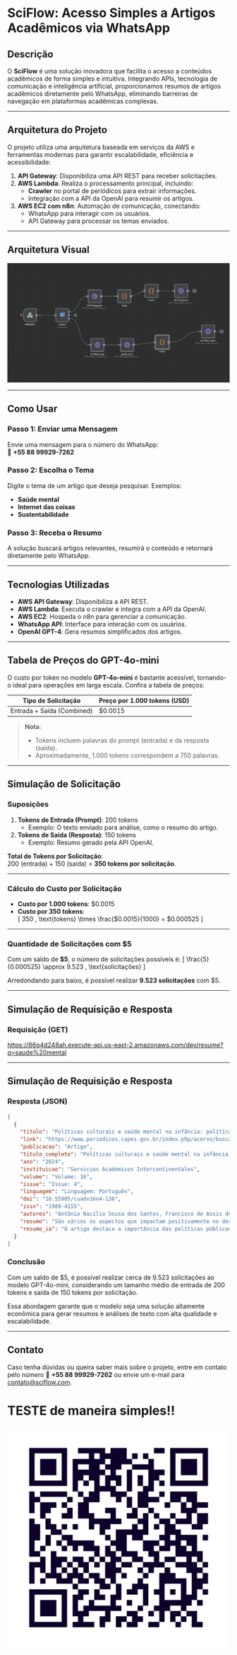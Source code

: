 # SciFlow: Acesso Simples a Artigos Acadêmicos via WhatsApp

## Descrição

O **SciFlow** é uma solução inovadora que facilita o acesso a conteúdos acadêmicos de forma simples e intuitiva. Integrando APIs, tecnologia de comunicação e inteligência artificial, proporcionamos resumos de artigos acadêmicos diretamente pelo WhatsApp, eliminando barreiras de navegação em plataformas acadêmicas complexas.

---

## Arquitetura do Projeto

O projeto utiliza uma arquitetura baseada em serviços da AWS e ferramentas modernas para garantir escalabilidade, eficiência e acessibilidade:

1. **API Gateway**: Disponibiliza uma API REST para receber solicitações.
2. **AWS Lambda**: Realiza o processamento principal, incluindo:
   - **Crawler** no portal de periódicos para extrair informações.
   - Integração com a API da OpenAI para resumir os artigos.
3. **AWS EC2 com n8n**: Automação de comunicação, conectando:
   - WhatsApp para interagir com os usuários.
   - API Gateway para processar os temas enviados.

---

## Arquitetura Visual

![Arquitetura do Projeto](./src/img/arquitetura.png)

---

## Como Usar

### Passo 1: Enviar uma Mensagem
Envie uma mensagem para o número do WhatsApp:  
📱 **+55 88 99929-7262**

### Passo 2: Escolha o Tema
Digite o tema de um artigo que deseja pesquisar. Exemplos:
- **Saúde mental**
- **Internet das coisas**
- **Sustentabilidade**

### Passo 3: Receba o Resumo
A solução buscará artigos relevantes, resumirá o conteúdo e retornará diretamente pelo WhatsApp.

---

## Tecnologias Utilizadas

- **AWS API Gateway**: Disponibiliza a API REST.
- **AWS Lambda**: Executa o crawler e integra com a API da OpenAI.
- **AWS EC2**: Hospeda o n8n para gerenciar a comunicação.
- **WhatsApp API**: Interface para interação com os usuários.
- **OpenAI GPT-4**: Gera resumos simplificados dos artigos.
---

## Tabela de Preços do GPT-4o-mini

O custo por token no modelo **GPT-4o-mini** é bastante acessível, tornando-o ideal para operações em larga escala. Confira a tabela de preços:

| **Tipo de Solicitação**           | **Preço por 1.000 tokens (USD)** |
|-----------------------------------|----------------------------------|
| Entrada + Saída (Combined)        | $0.0015                         |

> **Nota**:  
> - Tokens incluem palavras do prompt (entrada) e da resposta (saída).  
> - Aproximadamente, 1.000 tokens correspondem a 750 palavras.

---

## Simulação de Solicitação

### Suposições
1. **Tokens de Entrada (Prompt)**: 200 tokens  
   - Exemplo: O texto enviado para análise, como o resumo do artigo.
2. **Tokens de Saída (Resposta)**: 150 tokens  
   - Exemplo: Resumo gerado pela API OpenAI.

**Total de Tokens por Solicitação**:  
200 (entrada) + 150 (saída) = **350 tokens por solicitação**.

---

### Cálculo do Custo por Solicitação

- **Custo por 1.000 tokens**: $0.0015  
- **Custo por 350 tokens**:  
  \[
  350 \, \text{tokens} \times \frac{\$0.0015}{1000} = \$0.000525
  \]

---

### Quantidade de Solicitações com $5

Com um saldo de **$5**, o número de solicitações possíveis é:
\[
\frac{5}{0.000525} \approx 9.523 \, \text{solicitações}
\]

Arredondando para baixo, é possível realizar **9.523 solicitações** com $5.

---

## Simulação de Requisição e Resposta


### Requisição (GET)
https://86q4d248ah.execute-api.us-east-2.amazonaws.com/dev/resume?q=saude%20mental

---

## Simulação de Requisição e Resposta
### Resposta (JSON)
```json
[
  {
    "titulo": "Políticas culturais e saúde mental na infância: políticas públicas de cultura e sua importância para o desenvolvimento da saúde mental das crianças",
    "link": "https://www.periodicos.capes.gov.br/index.php/acervo/buscador.html?task=detalhes&source=&id=W4395690089",
    "publicacao": "Artigo",
    "titulo_completo": "Políticas culturais e saúde mental na infância: políticas públicas de cultura e sua importância para o desenvolvimento da saúde mental das crianças",
    "ano": "2024",
    "instituicao": "Servicios Academicos Intercontinentales",
    "volume": "Volume: 16",
    "issue": "Issue: 4",
    "linguagem": "Linguagem: Português",
    "doi": "10.55905/cuadv16n4-136",
    "issn": "1989-4155",
    "autores": "Antônio Nacílio Sousa dos Santos, Francisco de Assis de Araújo Júnior, Carlos Augusto Marinho de Sousa, Carlos Rigor Neves, José Maria Nogueira Neto",
    "resumo": "São vários os aspectos que impactam positivamente no desenvolvimento da saúde mental de uma criança, dentre os quais se destacam as políticas públicas culturais...",
    "resumo_ia": "O artigo destaca a importância das políticas públicas culturais para a saúde mental das crianças..."
  }
]
```

### Conclusão

Com um saldo de $5, é possível realizar cerca de 9.523 solicitações ao modelo GPT-4o-mini, considerando um tamanho médio de entrada de 200 tokens e saída de 150 tokens por solicitação.

Essa abordagem garante que o modelo seja uma solução altamente econômica para gerar resumos e análises de texto com alta qualidade e escalabilidade.


---

## Contato

Caso tenha dúvidas ou queira saber mais sobre o projeto, entre em contato pelo número 📱 **+55 88 99929-7262** ou envie um e-mail para [contato@sciflow.com](mailto:contato@sciflow.com).




# TESTE de maneira simples!!

![Arquitetura do Projeto](./src/img/sciflow.png)